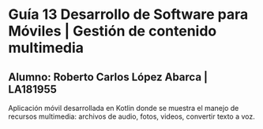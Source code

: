 # Guía 13 Desarrollo de Software para Móviles | Gestión de contenido multimedia 
## Alumno: Roberto Carlos López Abarca | LA181955
Aplicación móvil desarrollada en Kotlin donde se muestra el manejo de recursos multimedia: archivos de audio, fotos, videos, convertir texto a voz.